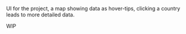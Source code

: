 UI for the project, a map showing data as hover-tips, clicking a country leads to more detailed data.

WIP
